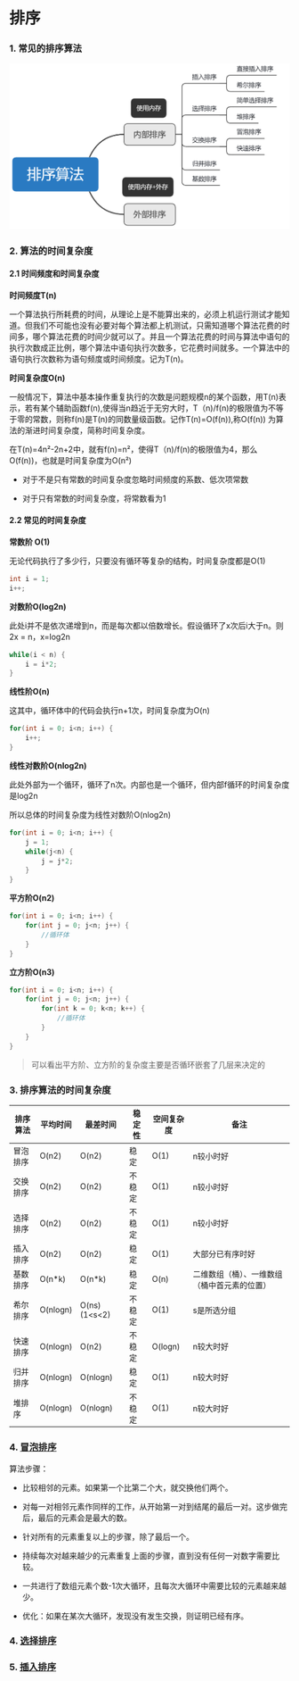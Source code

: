 # 排序

### 1. 常见的排序算法

![在这里插入图片描述](../../../../resources/picture/常见的排序算法.png)

### 2. 算法的时间复杂度

#### 2.1 时间频度和时间复杂度

**时间频度T(n)**

一个算法执行所耗费的时间，从理论上是不能算出来的，必须上机运行测试才能知道。但我们不可能也没有必要对每个算法都上机测试，只需知道哪个算法花费的时间多，哪个算法花费的时间少就可以了。并且一个算法花费的时间与算法中语句的执行次数成正比例，哪个算法中语句执行次数多，它花费时间就多。一个算法中的语句执行次数称为语句频度或时间频度。记为T(n)。

**时间复杂度O(n)**

一般情况下，算法中基本操作重复执行的次数是问题规模n的某个函数，用T(n)表示，若有某个辅助函数f(n),使得当n趋近于无穷大时，T（n)/f(n)的极限值为不等于零的常数，则称f(n)是T(n)的同数量级函数。记作T(n)=O(f(n)),称O(f(n)) 为算法的渐进时间复杂度，简称时间复杂度。

在T(n)=4n²-2n+2中，就有f(n)=n²，使得T（n)/f(n)的极限值为4，那么O(f(n))，也就是时间复杂度为O(n²)

- 对于不是只有常数的时间复杂度忽略时间频度的系数、低次项常数

- 对于只有常数的时间复杂度，将常数看为1

#### 2.2 常见的时间复杂度

**常数阶 O(1)**

无论代码执行了多少行，只要没有循环等复杂的结构，时间复杂度都是O(1)

```java
int i = 1;
i++;
```

**对数阶O(log2n)**

此处i并不是依次递增到n，而是每次都以倍数增长。假设循环了x次后i大于n。则2x = n，x=log2n

```java
while(i < n) {
    i = i*2;
}
```

**线性阶O(n)**

这其中，循环体中的代码会执行n+1次，时间复杂度为O(n)

```java
for(int i = 0; i<n; i++) {
	i++;
}
```

**线性对数阶O(nlog2n)**

此处外部为一个循环，循环了n次。内部也是一个循环，但内部f循环的时间复杂度是log2n

所以总体的时间复杂度为线性对数阶O(nlog2n)

```java
for(int i = 0; i<n; i++) {
    j = 1;
	while(j<n) {
		j = j*2;
	}
}
```

**平方阶O(n2)**

```java
for(int i = 0; i<n; i++) {
	for(int j = 0; j<n; j++) {
		//循环体
	}
}
```

**立方阶O(n3)**

```java
for(int i = 0; i<n; i++) {
	for(int j = 0; j<n; j++) {
		for(int k = 0; k<n; k++) {
			//循环体
		}
	}
}
```

>可以看出平方阶、立方阶的复杂度主要是否循环嵌套了几层来决定的

### 3. 排序算法的时间复杂度

| 排序算法 | 平均时间 | 最差时间     | 稳定性 | 空间复杂度 | 备注                                         |
| -------- | -------- | ------------ | ------ | ---------- | -------------------------------------------- |
| 冒泡排序 | O(n2)    | O(n2)        | 稳定   | O(1)       | n较小时好                                    |
| 交换排序 | O(n2)    | O(n2)        | 不稳定 | O(1)       | n较小时好                                    |
| 选择排序 | O(n2)    | O(n2)        | 不稳定 | O(1)       | n较小时好                                    |
| 插入排序 | O(n2)    | O(n2)        | 稳定   | O(1)       | 大部分已有序时好                             |
| 基数排序 | O(n*k)   | O(n*k)       | 稳定   | O(n)       | 二维数组（桶）、一维数组（桶中首元素的位置） |
| 希尔排序 | O(nlogn) | O(ns)(1<s<2) | 不稳定 | O(1)       | s是所选分组                                  |
| 快速排序 | O(nlogn) | O(n2)        | 不稳定 | O(logn)    | n较大时好                                    |
| 归并排序 | O(nlogn) | O(nlogn)     | 稳定   | O(1)       | n较大时好                                    |
| 堆排序   | O(nlogn) | O(nlogn)     | 不稳定 | O(1)       | n较大时好                                    |

### 4. [冒泡排序](./BubbleSorting.java)

算法步骤：

- 比较相邻的元素。如果第一个比第二个大，就交换他们两个。

- 对每一对相邻元素作同样的工作，从开始第一对到结尾的最后一对。这步做完后，最后的元素会是最大的数。

- 针对所有的元素重复以上的步骤，除了最后一个。

- 持续每次对越来越少的元素重复上面的步骤，直到没有任何一对数字需要比较。

- 一共进行了数组元素个数-1次大循环，且每次大循环中需要比较的元素越来越少。

- 优化：如果在某次大循环，发现没有发生交换，则证明已经有序。

### 4. [选择排序](./SelectSorting.java)

### 5. [插入排序]()
